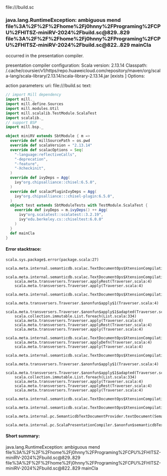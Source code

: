 file://<WORKSPACE>/build.sc
### java.lang.RuntimeException: ambiguous mend file%3A%2F%2F%2Fhome%2Fj0hnny%2FPrograming%2FCPU%2FHITSZ-miniRV-2024%2Fbuild.sc@829..829  file%3A%2F%2F%2Fhome%2Fj0hnny%2FPrograming%2FCPU%2FHITSZ-miniRV-2024%2Fbuild.sc@822..829 mainCla

occurred in the presentation compiler.

presentation compiler configuration:
Scala version: 2.13.14
Classpath:
<HOME>/.cache/coursier/v1/https/repo.huaweicloud.com/repository/maven/org/scala-lang/scala-library/2.13.14/scala-library-2.13.14.jar [exists ]
Options:



action parameters:
uri: file://<WORKSPACE>/build.sc
text:
```scala
// import Mill dependency
import mill._
import mill.define.Sources
import mill.modules.Util
import mill.scalalib.TestModule.ScalaTest
import scalalib._
// support BSP
import mill.bsp._

object miniRV extends SbtModule { m =>
  override def millSourcePath = os.pwd
  override def scalaVersion = "2.13.14"
  override def scalacOptions = Seq(
    "-language:reflectiveCalls",
    "-deprecation",
    "-feature",
    "-Xcheckinit",
  )
  override def ivyDeps = Agg(
    ivy"org.chipsalliance::chisel:6.5.0",
  )
  override def scalacPluginIvyDeps = Agg(
    ivy"org.chipsalliance:::chisel-plugin:6.5.0",
  )
  object test extends SbtModuleTests with TestModule.ScalaTest {
    override def ivyDeps = m.ivyDeps() ++ Agg(
      ivy"org.scalatest::scalatest::3.2.19",
      ivy"edu.berkeley.cs::chiseltest:6.0.0"
    )
  }
  def mainCla
}

```



#### Error stacktrace:

```
scala.sys.package$.error(package.scala:27)
	scala.meta.internal.semanticdb.scalac.TextDocumentOps$XtensionCompilationUnitDocument$traverser$1$.indexName(TextDocumentOps.scala:86)
	scala.meta.internal.semanticdb.scalac.TextDocumentOps$XtensionCompilationUnitDocument$traverser$1$.apply(TextDocumentOps.scala:170)
	scala.meta.transversers.Traverser.applyRest(Traverser.scala:4)
	scala.meta.transversers.Traverser.apply(Traverser.scala:4)
	scala.meta.internal.semanticdb.scalac.TextDocumentOps$XtensionCompilationUnitDocument$traverser$1$.apply(TextDocumentOps.scala:175)
	scala.meta.transversers.Traverser.$anonfun$apply$1(Traverser.scala:4)
	scala.meta.transversers.Traverser.$anonfun$apply$1$adapted(Traverser.scala:4)
	scala.collection.immutable.List.foreach(List.scala:334)
	scala.meta.transversers.Traverser.apply(Traverser.scala:4)
	scala.meta.transversers.Traverser.applyRest(Traverser.scala:4)
	scala.meta.transversers.Traverser.apply(Traverser.scala:4)
	scala.meta.internal.semanticdb.scalac.TextDocumentOps$XtensionCompilationUnitDocument$traverser$1$.apply(TextDocumentOps.scala:175)
	scala.meta.transversers.Traverser.applyDefn(Traverser.scala:4)
	scala.meta.transversers.Traverser.apply(Traverser.scala:4)
	scala.meta.internal.semanticdb.scalac.TextDocumentOps$XtensionCompilationUnitDocument$traverser$1$.apply(TextDocumentOps.scala:175)
	scala.meta.transversers.Traverser.$anonfun$apply$1(Traverser.scala:4)
	scala.meta.transversers.Traverser.$anonfun$apply$1$adapted(Traverser.scala:4)
	scala.collection.immutable.List.foreach(List.scala:334)
	scala.meta.transversers.Traverser.apply(Traverser.scala:4)
	scala.meta.transversers.Traverser.applyRest(Traverser.scala:4)
	scala.meta.transversers.Traverser.apply(Traverser.scala:4)
	scala.meta.internal.semanticdb.scalac.TextDocumentOps$XtensionCompilationUnitDocument$traverser$1$.apply(TextDocumentOps.scala:175)
	scala.meta.internal.semanticdb.scalac.TextDocumentOps$XtensionCompilationUnitDocument.toTextDocument(TextDocumentOps.scala:179)
	scala.meta.internal.pc.SemanticdbTextDocumentProvider.textDocument(SemanticdbTextDocumentProvider.scala:54)
	scala.meta.internal.pc.ScalaPresentationCompiler.$anonfun$semanticdbTextDocument$1(ScalaPresentationCompiler.scala:462)
```
#### Short summary: 

java.lang.RuntimeException: ambiguous mend file%3A%2F%2F%2Fhome%2Fj0hnny%2FPrograming%2FCPU%2FHITSZ-miniRV-2024%2Fbuild.sc@829..829  file%3A%2F%2F%2Fhome%2Fj0hnny%2FPrograming%2FCPU%2FHITSZ-miniRV-2024%2Fbuild.sc@822..829 mainCla